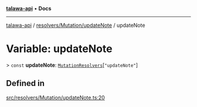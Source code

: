 [**talawa-api**](../../../../README.md) • **Docs**

***

[talawa-api](../../../../modules.md) / [resolvers/Mutation/updateNote](../README.md) / updateNote

# Variable: updateNote

\> `const` **updateNote**: [`MutationResolvers`](../../../../types/generatedGraphQLTypes/type-aliases/MutationResolvers.md)\[`"updateNote"`\]

## Defined in

[src/resolvers/Mutation/updateNote.ts:20](https://github.com/PalisadoesFoundation/talawa-api/blob/2f8fb6988cd34004fbbf76550c8eef691b861a19/src/resolvers/Mutation/updateNote.ts#L20)
